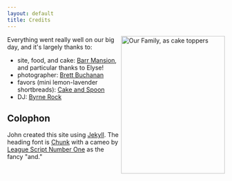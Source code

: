 ```yaml
---
layout: default
title: Credits
---
```


<div style="float:right;">
<a href="http://www.flickr.com/photos/duelin_markers/9236406472/" title="Our Family, as cake toppers by duelin markers, on Flickr"><img src="http://farm8.staticflickr.com/7330/9236406472_c7d2654193_n.jpg" width="240" height="320" alt="Our Family, as cake toppers"></a>
</div>

Everything went really well on our big day, and it's largely thanks to:

* site, food, and cake:
  [Barr Mansion](http://www.barrmansion.com/),
  and particular thanks to Elyse!
* photographer:
  [Brett Buchanan](http://www.brettbuchanan.com/)
* favors (mini lemon-lavender shortbreads):
  [Cake and Spoon](http://cakeandspoon.com/)
* DJ:
  [Byrne Rock](http://www.byrnerock.com/)

## Colophon

John created this site using [Jekyll](http://jekyllrb.com/).
The heading font is [Chunk](http://www.theleagueofmoveabletype.com/chunk)
with a cameo by
[League Script Number One](http://www.theleagueofmoveabletype.com/league-script-number-one)
as the fancy "and."
